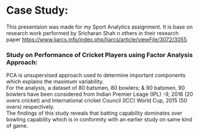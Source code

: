 # Case Study:

This presentaion was made for my Sport Analytics assignment. It is base on research work performed by Sricharan Shah n others in their research paper https://www.ijarcs.info/index.php/Ijarcs/article/viewFile/3072/3055.  

### Study on Performance of Cricket Players using Factor Analysis Approach:
PCA is unsupervised approach used to determine important components which explains the maximum variability.  
For the analysis, a dataset of 80 batsmen, 80 bowlers; & 90 batsmen, 90 bowlers have been considered from Indian Premier Leage (IPL) -9, 2016 (20 overs cricket) and International cricket Council (ICC) World Cup, 2015 (50 overs) respectively.  
The findings of this study reveals that batting capability dominates over bowling capability which is in conformity with an earlier study on same kind of game.
